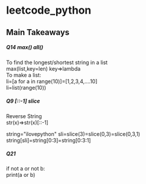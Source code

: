 # leetcode_python
<h2>Main Takeaways</h2>
<h5>Q14    max()   all()</h5>
To find the longest/shortest string in a list  <br>
max(list,key=len)  key=>lambda
<br>To make a list:<br>
li=[a for a in range(10)]=[1,2,3,4,....10]<br>
li=list(range(10))

<h5>Q9   [::-1]   slice  </h5>
Reverse String <br>
str(x)=>str(x)[::-1]

string="ilovepython"
sli=slice(3)=slice(0,3)=slice(0,3,1)
string[sli]=string[0:3]=string[0:3:1]

<h5>Q21 </h5>
if not a or not b: <br>
    print(a or b)
